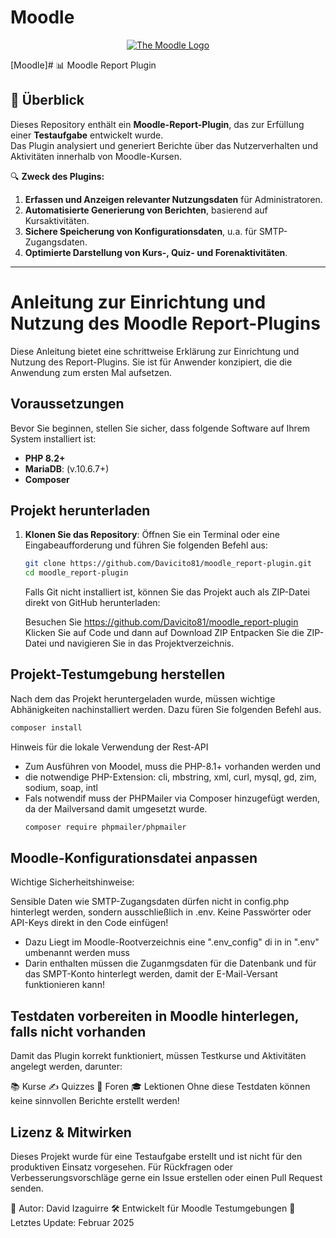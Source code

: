 # Moodle

<p align="center"><a href="https://moodle.org" target="_blank" title="Moodle Website">
  <img src="https://raw.githubusercontent.com/moodle/moodle/main/.github/moodlelogo.svg" alt="The Moodle Logo">
</a></p>

[Moodle]# 📊 Moodle Report Plugin

## 📖 **Überblick**
Dieses Repository enthält ein **Moodle-Report-Plugin**, das zur Erfüllung einer **Testaufgabe** entwickelt wurde.  
Das Plugin analysiert und generiert Berichte über das Nutzerverhalten und Aktivitäten innerhalb von Moodle-Kursen.

🔍 **Zweck des Plugins:**
1. **Erfassen und Anzeigen relevanter Nutzungsdaten** für Administratoren.
2. **Automatisierte Generierung von Berichten**, basierend auf Kursaktivitäten.
3. **Sichere Speicherung von Konfigurationsdaten**, u.a. für SMTP-Zugangsdaten.
4. **Optimierte Darstellung von Kurs-, Quiz- und Forenaktivitäten**.

---

# Anleitung zur Einrichtung und Nutzung des Moodle Report-Plugins

Diese Anleitung bietet eine schrittweise Erklärung zur Einrichtung und Nutzung des Report-Plugins.
Sie ist für Anwender konzipiert, die die Anwendung zum ersten Mal aufsetzen.

## Voraussetzungen

Bevor Sie beginnen, stellen Sie sicher, dass folgende Software auf Ihrem System installiert ist:

- **PHP 8.2+**
- **MariaDB**: (v.10.6.7+)
- **Composer** 
  
## Projekt herunterladen

1. **Klonen Sie das Repository**:
   Öffnen Sie ein Terminal oder eine Eingabeaufforderung und führen Sie folgenden Befehl aus:

   ```bash
   git clone https://github.com/Davicito81/moodle_report-plugin.git
   cd moodle_report-plugin
   ```
   Falls Git nicht installiert ist, können Sie das Projekt auch als ZIP-Datei direkt von GitHub herunterladen:

   Besuchen Sie https://github.com/Davicito81/moodle_report-plugin
   Klicken Sie auf Code und dann auf Download ZIP
   Entpacken Sie die ZIP-Datei und navigieren Sie in das Projektverzeichnis.

## Projekt-Testumgebung herstellen 
   Nach dem das Projekt heruntergeladen wurde, müssen wichtige Abhänigkeiten nachinstalliert werden.
   Dazu füren Sie folgenden Befehl aus.
   
   ```bash
   composer install
   ```
   

   Hinweis für die lokale Verwendung der Rest-API 
   - Zum Ausführen von Moodel, muss die PHP-8.1+ vorhanden werden und
   - die notwendige PHP-Extension: cli, mbstring, xml, curl, mysql, gd, zim, sodium, soap, intl
   - Fals notwendif muss der PHPMailer via Composer hinzugefügt werden, da der Mailversand damit
     umgesetzt wurde.
     ```bash
     composer require phpmailer/phpmailer   
     ```


## Moodle-Konfigurationsdatei anpassen
Wichtige Sicherheitshinweise:

Sensible Daten wie SMTP-Zugangsdaten dürfen nicht in config.php hinterlegt werden, sondern ausschließlich in .env.
Keine Passwörter oder API-Keys direkt in den Code einfügen!
- Dazu Liegt im Moodle-Rootverzeichnis eine ".env_config" di in in ".env" umbenannt werden muss
- Darin enthalten müssen die Zuganmgsdaten für die Datenbank und für das SMPT-Konto hinterlegt werden, damit der E-Mail-Versant funktionieren kann! 
  
## Testdaten vorbereiten in Moodle hinterlegen, falls nicht vorhanden
Damit das Plugin korrekt funktioniert, müssen Testkurse und Aktivitäten angelegt werden, darunter:

📚 Kurse
✍ Quizzes
💬 Foren
🎓 Lektionen
Ohne diese Testdaten können keine sinnvollen Berichte erstellt werden!


## Lizenz & Mitwirken
Dieses Projekt wurde für eine Testaufgabe erstellt und ist nicht für den produktiven Einsatz vorgesehen.
Für Rückfragen oder Verbesserungsvorschläge gerne ein Issue erstellen oder einen Pull Request senden.

📌 Autor: David Izaguirre
🛠 Entwickelt für Moodle Testumgebungen
📅 Letztes Update: Februar 2025

